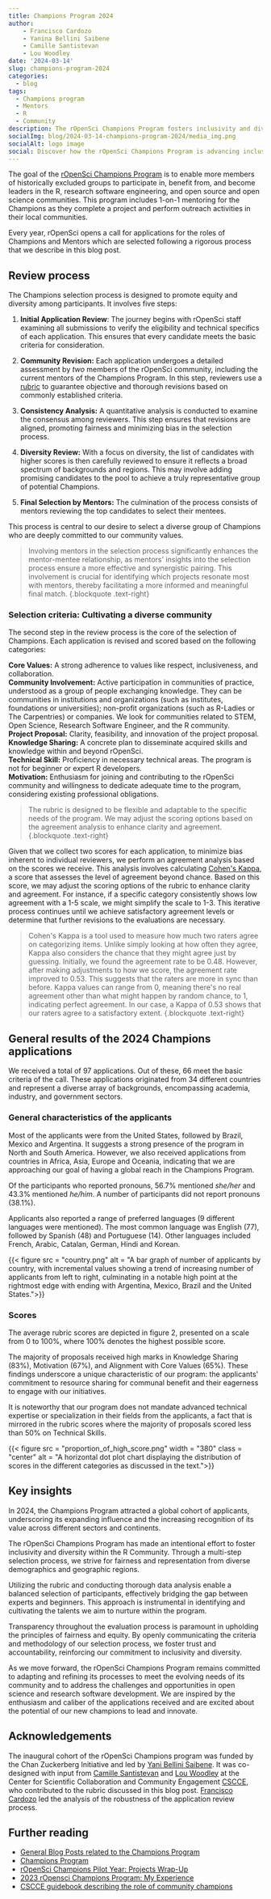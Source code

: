 ```yaml
---
title: Champions Program 2024
author: 
    - Francisco Cardozo
    - Yanina Bellini Saibene
    - Camille Santistevan
    - Lou Woodley
date: '2024-03-14'
slug: champions-program-2024
categories:
  - blog
tags:
  - Champions program
  - Mentors
  - R
  - Community
description: The rOpenSci Champions Program fosters inclusivity and diversity in R and open science, emphasizing community engagement and project innovation through a detailed selection process.
socialImg: blog/2024-03-14-champions-program-2024/media_img.png
socialAlt: logo image
social: Discover how the rOpenSci Champions Program is advancing inclusivity and diversity in R and open science by @focardozom09
---
```



The goal of the [rOpenSci Champions Program](/champions/) is to enable more members of historically excluded groups to participate in, benefit from, and become leaders in the R, research software engineering, and open source and open science communities. This program includes 1-on-1 mentoring for the Champions as they complete a project and perform outreach activities in their local communities. 

Every year, rOpenSci opens a call for applications for the roles of Champions and Mentors which are selected following a rigorous process that we describe in this blog post. 

## Review process

The Champions selection process is designed to promote equity and diversity among participants. It involves five steps:

1. **Initial Application Review**: The journey begins with rOpenSci staff examining all submissions to verify the eligibility and technical specifics of each application. This ensures that every candidate meets the basic criteria for consideration.

2. **Community Revision:** Each application undergoes a detailed assessment by *two* members of the rOpenSci community, including the current mentors of the Champions Program. In this step, reviewers use a [rubric](https://docs.google.com/spreadsheets/d/1ZySOzrMSYq6OlMgWpYOBZedO9FVkOsPe_e-lqcUYQyQ/edit#gid=914293396) to guarantee objective and thorough revisions based on commonly established criteria.

3. **Consistency Analysis:** A quantitative analysis is conducted to examine the consensus among reviewers. This step ensures that revisions are aligned, promoting fairness and minimizing bias in the selection process.

4. **Diversity Review:** With a focus on diversity, the list of candidates with higher scores is then carefully reviewed to ensure it reflects a broad spectrum of backgrounds and regions. This may involve adding promising candidates to the pool to achieve a truly representative group of potential Champions.

5. **Final Selection by Mentors:** The culmination of the process consists of mentors reviewing the top candidates to select their mentees.

This process is central to our desire to select a diverse group of Champions who are deeply committed to our community values.

> Involving mentors in the selection process significantly enhances the mentor-mentee relationship, as mentors' insights into the selection process ensure a more effective and synergistic pairing. This involvement is crucial for identifying which projects resonate most with mentors, thereby facilitating a more informed and meaningful final match.
{.blockquote .text-right}

### Selection criteria: Cultivating a diverse community

The second step in the review process is the core of the selection of Champions. Each application is revised and scored based on the following categories:

**Core Values:** A strong adherence to values like respect, inclusiveness, and collaboration.  
**Community Involvement:** Active participation in communities of practice, understood as a group of people exchanging knowledge. They can be communities in institutions and organizations (such as institutes, foundations or universities); non-profit organizations (such as R-Ladies or The Carpentries) or companies. We look for communities related to STEM, Open Science, Research Software Engineer, and the R community.  
**Project Proposal:** Clarity, feasibility, and innovation of the project proposal.  
**Knowledge Sharing:** A concrete plan to disseminate acquired skills and knowledge within and beyond rOpenSci.  
**Technical Skill:** Proficiency in necessary technical areas. The program is not for beginner or expert R developers.   
**Motivation:** Enthusiasm for joining and contributing to the rOpenSci community and willingness to dedicate adequate time to the program, considering existing professional obligations.

> The rubric is designed to be flexible and adaptable to the specific needs of the program. We may adjust the scoring options based on the agreement analysis to enhance clarity and agreement.
{.blockquote .text-right}

Given that we collect two scores for each application, to minimize bias inherent to individual reviewers, we perform an agreement analysis based on the scores we receive. This analysis involves calculating [Cohen's Kappa](https://en.wikipedia.org/wiki/Cohen%27s_kappa), a score that assesses the level of agreement beyond chance. Based on this score, we may adjust the scoring options of the rubric to enhance clarity and agreement. For instance, if a specific category consistently shows low agreement with a 1-5 scale, we might simplify the scale to 1-3. This iterative process continues until we achieve satisfactory agreement levels or determine that further revisions to the evaluations are necessary.

> Cohen's Kappa is a tool used to measure how much two raters agree on categorizing items. Unlike simply looking at how often they agree, Kappa also considers the chance that they might agree just by guessing. Initially, we found the agreement rate to be 0.48. However, after making adjustments to how we score, the agreement rate improved to 0.53. This suggests that the raters are more in sync than before. Kappa values can range from 0, meaning there's no real agreement other than what might happen by random chance, to 1, indicating perfect agreement. In our case, a Kappa of 0.53 shows that our raters agree to a satisfactory extent.
{.blockquote .text-right}


## General results of the 2024 Champions applications

We received a total of 97 applications.  Out of these, 66 meet the basic criteria of the call. These applications originated from 34 different countries and represent a diverse array of backgrounds, encompassing academia, industry, and government sectors.

### General characteristics of the applicants

Most of the applicants were from the United States, followed by Brazil, Mexico and Argentina. It suggests a strong presence of the program in North and South America. However, we also received applications from countries in Africa, Asia, Europe and Oceania, indicating that we are approaching our goal of having a global reach in the Champions Program.

Of the participants who reported pronouns, 56.7% mentioned _she/her_ and 43.3% mentioned _he/him_. A number of participants did not report pronouns (38.1%).

Applicants also reported a range of preferred languages (9 different languages were mentioned). The most common language was English (77), followed by Spanish (48) and Portuguese (14). Other languages included French, Arabic, Catalan, German, Hindi and Korean.


{{< figure src = "country.png" alt = "A bar graph of number of applicants by country, with incremental values showing a trend of increasing number of applicants from left to right, culminating in a notable high point at the rightmost edge with ending with Argentina, Mexico, Brazil and the United States.">}} 

### Scores

The average rubric scores are depicted in figure 2, presented on a scale from 0 to 100%, where 100% denotes the highest possible score.

The majority of proposals received high marks in Knowledge Sharing (83%), Motivation (67%), and Alignment with Core Values (65%). These findings underscore a unique characteristic of our program: the applicants' commitment to resource sharing for communal benefit and their eagerness to engage with our initiatives. 

It is noteworthy that our program does not mandate advanced technical expertise or specialization in their fields from the applicants, a fact that is mirrored in the rubric scores where the majority of proposals scored less than 50% on Technical Skills.

{{< figure src = "proportion_of_high_score.png" width = "380" class = "center" alt = "A horizontal dot plot chart displaying the distribution of scores in the different categories as discussed in the text.">}} 


## Key insights

In 2024, the Champions Program attracted a global cohort of applicants, underscoring its expanding influence and the increasing recognition of its value across different sectors and continents.

The rOpenSci Champions Program has made an intentional effort to foster inclusivity and diversity within the R Community. Through a multi-step selection process, we strive for fairness and representation from diverse demographics and geographic regions.

Utilizing the rubric and conducting thorough data analysis enable a balanced selection of participants, effectively bridging the gap between experts and beginners. This approach is instrumental in identifying and cultivating the talents we aim to nurture within the program.

Transparency throughout the evaluation process is paramount in upholding the principles of fairness and equity. By openly communicating the criteria and methodology of our selection process, we foster trust and accountability, reinforcing our commitment to inclusivity and diversity.

As we move forward, the rOpenSci Champions Program remains committed to adapting and refining its processes to meet the evolving needs of its community and to address the challenges and opportunities in open science and research software development. We are inspired by the enthusiasm and caliber of the applications received and are excited about the potential of our new champions to lead and innovate.



## Acknowledgements

The inaugural cohort of the  rOpenSci Champions program was funded by the Chan Zuckerberg Initiative and led by [Yani Bellini Saibene](/author/yanina-bellini-saibene/). It was co-designed with input from [Camille Santistevan](/author/camille-santistevan/) and [Lou Woodley](/author/lou-woodley/) at the Center for Scientific Collaboration and Community Engagement [CSCCE](https://www.cscce.org/), who contributed to the rubric discussed in this blog post. [Francisco Cardozo](/author/francisco-cardozo/) led the analysis of the robustness of the application review process.

## Further reading

* [General Blog Posts related to the Champions Program](/tags/champions-program/)
* [Champions Program](/champions/)
* [rOpenSci Champions Pilot Year: Projects Wrap-Up](/blog/2024/03/20/champions-program-projects-cohort1/)
* [2023 rOpensci Champions Program: My Experience](/blog/2023/12/19/champions-program-2023-experience/)
* [CSCCE guidebook describing the role of community champions](https://zenodo.org/records/5275270)

